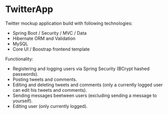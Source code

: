 # TwitterApp

Twitter mockup application build with following technologies:
* Spring Boot / Security / MVC / Data
* Hibernate ORM and Validation
* MySQL
* Core UI / Boostrap frontend template

Functionality:
* Registering and logging users via Spring Security (BCrypt hashed passwords).
* Posting tweets and comments.
* Editing and deleting tweets and comments (only a currently logged user can edit his tweets and comments).
* Sending messages beetween users (excluding sending a message to yourself).
* Editing user (only currently logged).
